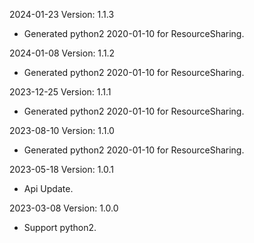 2024-01-23 Version: 1.1.3
- Generated python2 2020-01-10 for ResourceSharing.

2024-01-08 Version: 1.1.2
- Generated python2 2020-01-10 for ResourceSharing.

2023-12-25 Version: 1.1.1
- Generated python2 2020-01-10 for ResourceSharing.

2023-08-10 Version: 1.1.0
- Generated python2 2020-01-10 for ResourceSharing.

2023-05-18 Version: 1.0.1
- Api Update.

2023-03-08 Version: 1.0.0
- Support python2.

